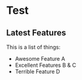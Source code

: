 Test
====


## Latest Features ##

This is a list of things:

- Awesome Feature A
- Excellent Features B & C
- Terrible Feature D